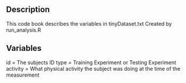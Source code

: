 ## Description
This code book describes the variables in tinyDataset.txt
Created by run_analysis.R

## Variables
id = The subjects ID
type = Training Experiment or Testing Experiment
activity = What physical activity the subject was doing at the time of the measurement
